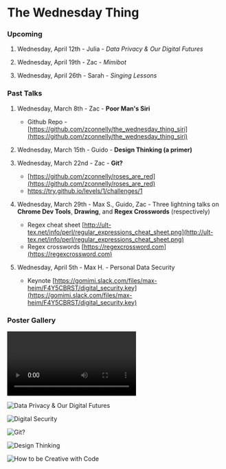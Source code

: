 The Wednesday Thing
===================

### Upcoming

1. Wednesday, April 12th - Julia - *Data Privacy & Our Digital Futures*

2. Wednesday, April 19th - Zac - *Mimibot*

3. Wednesday, April 26th - Sarah - *Singing Lessons*

### Past Talks

1. Wednesday, March 8th - Zac - **Poor Man's Siri**
    - Github Repo - [https://github.com/zconnelly/the_wednesday_thing_siri](https://github.com/zconnelly/the_wednesday_thing_siri)

2. Wednesday, March 15th - Guido - **Design Thinking (a primer)**

3. Wednesday, March 22nd - Zac - **Git?**
    - [https://github.com/zconnelly/roses_are_red](https://github.com/zconnelly/roses_are_red)
    - https://try.github.io/levels/1/challenges/1

4. Wednesday, March 29th - Max S., Guido, Zac - Three lightning talks on **Chrome Dev Tools**, **Drawing**, and **Regex Crosswords** (respectively)
    - Regex cheat sheet [http://ult-tex.net/info/perl/regular_expressions_cheat_sheet.png](http://ult-tex.net/info/perl/regular_expressions_cheat_sheet.png)
    - Regex crosswords [https://regexcrossword.com](https://regexcrossword.com)

5. Wednesday, April 5th - Max H. - Personal Data Security
    - Keynote [https://gomimi.slack.com/files/max-heim/F4Y5CBRST/digital_security.key](https://gomimi.slack.com/files/max-heim/F4Y5CBRST/digital_security.key)

### Poster Gallery

<video autoplay loop>
    <source src="http://i.imgur.com/N0t3Rlp.mp4" type="video/mp4">
</video>
    
![Data Privacy & Our Digital Futures](http://imgur.com/N0t3Rlp)

![Digital Security](http://i.imgur.com/fLC5PaP.png)

![Git?](http://i.imgur.com/ckrlB0e.png)

![Design Thinking](http://i.imgur.com/5qVDBV7.jpg)

![How to be Creative with Code](http://i.imgur.com/gcfkVyl.png)
